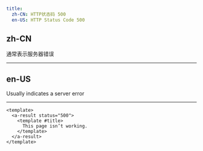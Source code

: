 ```yaml
title:
  zh-CN: HTTP状态码 500
  en-US: HTTP Status Code 500
```

## zh-CN

通常表示服务器错误

---

## en-US

Usually indicates a server error

---

```vue
<template>
  <a-result status="500">
    <template #title>
      This page isn’t working.
    </template>
  </a-result>
</template>
```
